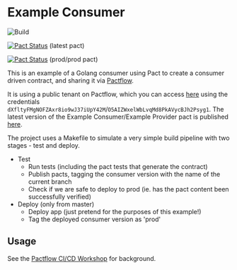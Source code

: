 # Example Consumer

![Build](https://github.com/pactflow/example-consumer-golang/workflows/Build/badge.svg)

[![Pact Status](https://test.pactflow.io/pacts/provider/pactflow-example-provider-golang/consumer/pactflow-example-consumer-golang/latest/badge.svg?label=provider)](https://test.pactflow.io/pacts/provider/pactflow-example-provider-golang/consumer/pactflow-example-consumer-golang/latest) (latest pact)

[![Pact Status](https://test.pactflow.io/matrix/provider/pactflow-example-provider-golang/latest/prod/consumer/pactflow-example-consumer-golang/latest/prod/badge.svg?label=provider)](https://test.pactflow.io/pacts/provider/pactflow-example-provider-golang/consumer/pactflow-example-consumer-golang/latest/prod) (prod/prod pact)

This is an example of a Golang consumer using Pact to create a consumer driven contract, and sharing it via [Pactflow](https://pactflow.io).

It is using a public tenant on Pactflow, which you can access [here](https://test.pactflow.io) using the credentials `dXfltyFMgNOFZAxr8io9wJ37iUpY42M`/`O5AIZWxelWbLvqMd8PkAVycBJh2Psyg1`. The latest version of the Example Consumer/Example Provider pact is published [here](https://test.pactflow.io/pacts/provider/pactflow-example-provider-golang/consumer/pactflow-example-consumer-golang/latest).

The project uses a Makefile to simulate a very simple build pipeline with two stages - test and deploy.

* Test
  * Run tests (including the pact tests that generate the contract)
  * Publish pacts, tagging the consumer version with the name of the current branch
  * Check if we are safe to deploy to prod (ie. has the pact content been successfully verified)
* Deploy (only from master)
  * Deploy app (just pretend for the purposes of this example!)
  * Tag the deployed consumer version as 'prod'

## Usage

See the [Pactflow CI/CD Workshop](https://github.com/pactflow/ci-cd-workshop) for background.

